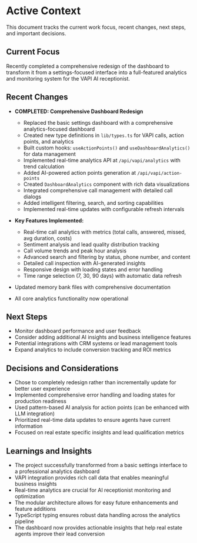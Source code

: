 # Active Context

This document tracks the current work focus, recent changes, next steps, and important decisions.

## Current Focus

Recently completed a comprehensive redesign of the dashboard to transform it from a settings-focused interface into a full-featured analytics and monitoring system for the VAPI AI receptionist.

## Recent Changes

- **COMPLETED: Comprehensive Dashboard Redesign**
  - Replaced the basic settings dashboard with a comprehensive analytics-focused dashboard
  - Created new type definitions in `lib/types.ts` for VAPI calls, action points, and analytics
  - Built custom hooks: `useActionPoints()` and `useDashboardAnalytics()` for data management
  - Implemented real-time analytics API at `/api/vapi/analytics` with trend calculation
  - Added AI-powered action points generation at `/api/vapi/action-points`
  - Created `DashboardAnalytics` component with rich data visualizations
  - Integrated comprehensive call management with detailed call dialogs
  - Added intelligent filtering, search, and sorting capabilities
  - Implemented real-time updates with configurable refresh intervals

- **Key Features Implemented:**
  - Real-time call analytics with metrics (total calls, answered, missed, avg duration, costs)
  - Sentiment analysis and lead quality distribution tracking
  - Call volume trends and peak hour analysis
  - Advanced search and filtering by status, phone number, and content
  - Detailed call inspection with AI-generated insights
  - Responsive design with loading states and error handling
  - Time range selection (7, 30, 90 days) with automatic data refresh

- Updated memory bank files with comprehensive documentation
- All core analytics functionality now operational

## Next Steps

- Monitor dashboard performance and user feedback
- Consider adding additional AI insights and business intelligence features
- Potential integrations with CRM systems or lead management tools
- Expand analytics to include conversion tracking and ROI metrics

## Decisions and Considerations

- Chose to completely redesign rather than incrementally update for better user experience
- Implemented comprehensive error handling and loading states for production readiness
- Used pattern-based AI analysis for action points (can be enhanced with LLM integration)
- Prioritized real-time data updates to ensure agents have current information
- Focused on real estate specific insights and lead qualification metrics

## Learnings and Insights

- The project successfully transformed from a basic settings interface to a professional analytics dashboard
- VAPI integration provides rich call data that enables meaningful business insights
- Real-time analytics are crucial for AI receptionist monitoring and optimization
- The modular architecture allows for easy future enhancements and feature additions
- TypeScript typing ensures robust data handling across the analytics pipeline
- The dashboard now provides actionable insights that help real estate agents improve their lead conversion 